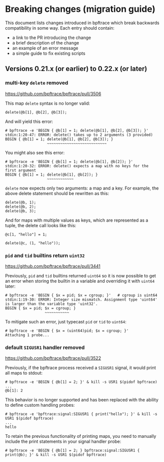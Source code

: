 # Breaking changes (migration guide)

This document lists changes introduced in bpftrace which break backwards
compatibility in some way. Each entry should contain:
- a link to the PR introducing the change
- a brief description of the change
- an example of an error message
- a simple guide to fix existing scripts

## Versions 0.21.x (or earlier) to 0.22.x (or later)

### multi-key `delete` removed

https://github.com/bpftrace/bpftrace/pull/3506

This map `delete` syntax is no longer valid:
```
delete(@b[1], @b[2], @b[3]);
```
And will yield this error:
```
# bpftrace -e 'BEGIN { @b[1] = 1; delete(@b[1], @b[2], @b[3]); }'
stdin:1:20-47: ERROR: delete() takes up to 2 arguments (3 provided)
BEGIN { @b[1] = 1; delete(@b[1], @b[2], @b[3]); }
                   ~~~~~~~~~~~~~~~~~~~~~~~~~~~
```

You might also see this error:
```
# bpftrace -e 'BEGIN { @b[1] = 1; delete(@b[1], @b[2]); }'
stdin:1:20-32: ERROR: delete() expects a map with no keys for the first argument
BEGIN { @b[1] = 1; delete(@b[1], @b[2]); }
                   ~~~~~~~~~~~~
```

`delete` now expects only two arguments: a map and a key. For example, the above
delete statement should be rewritten as this:
```
delete(@b, 1);
delete(@b, 2);
delete(@b, 3);
```

And for maps with multiple values as keys, which are represented as a tuple,
the delete call looks like this:
```
@c[1, "hello"] = 1;

delete(@c, (1, "hello"));
```

### `pid` and `tid` builtins return `uint32`

https://github.com/bpftrace/bpftrace/pull/3441

Previously, `pid` and `tid` builtins returned `uint64` so it is now possible to
get an error when storing the builtin in a variable and overriding it with
`uint64` later:
```
# bpftrace -e 'BEGIN { $x = pid; $x = cgroup; }'   # cgroup is uint64
stdin:1:19-30: ERROR: Integer size mismatch. Assignment type 'uint64' is larger than the variable type 'uint32'.
BEGIN { $x = pid; $x = cgroup; }
                  ~~~~~~~~~~~
```

To mitigate such an error, just typecast `pid` or `tid` to `uint64`:
```
# bpftrace -e 'BEGIN { $x = (uint64)pid; $x = cgroup; }'
Attaching 1 probe...
```

### default `SIGUSR1` handler removed

https://github.com/bpftrace/bpftrace/pull/3522

Previously, if the bpftrace process received a `SIGUSR1` signal, it would print all maps to stdout:
```
# bpftrace -e 'BEGIN { @b[1] = 2; }' & kill -s USR1 $(pidof bpftrace)
...
@b[1]: 2
```

This behavior is no longer supported and has been replaced with the ability
to define custom handling probes:
```
# bpftrace -e 'bpftrace:signal:SIGUSR1 { print("hello"); }' & kill -s USR1 $(pidof bpftrace)
...
hello
```

To retain the previous functionality of printing maps, you need to
manually include the print statements in your signal handler probe:
```
# bpftrace -e 'BEGIN { @b[1] = 2; } bpftrace:signal:SIGUSR1 { print(@b); }' & kill -s USR1 $(pidof bpftrace)
```

